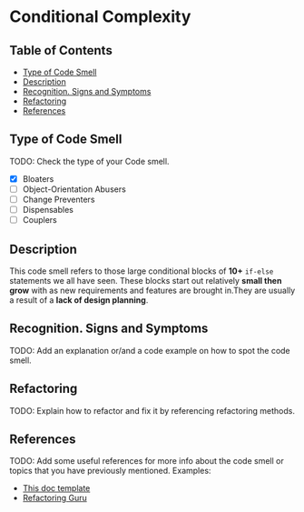 # Conditional Complexity

## Table of Contents

- [Type of Code Smell](#type-of-code-smell)
- [Description](#description)
- [Recognition. Signs and Symptoms](#recognition-signs-and-symptoms)
- [Refactoring](#refactoring)
- [References](#references)

## Type of Code Smell

TODO: Check the type of your Code smell.

- [x] Bloaters
- [ ] Object-Orientation Abusers
- [ ] Change Preventers
- [ ] Dispensables
- [ ] Couplers

## Description

This code smell refers to those large conditional blocks of **10+** `if-else` statements we all have seen. These blocks start out relatively **small then grow** with as new requirements and features are brought in.They are usually a result of a **lack of design planning**.

## Recognition. Signs and Symptoms

TODO: Add an explanation or/and a code example on how to spot the code smell.

## Refactoring

TODO: Explain how to refactor and fix it by referencing refactoring methods.

## References

TODO: Add some useful references for more info about the code smell or topics that you have previously mentioned. Examples:

- [This doc template](https://gist.github.com/reymon359/1dbeab82c0323cc2d6e0d010ba71ebe4)
- [Refactoring Guru](<Link to your code smell in refactoring.guru>)
